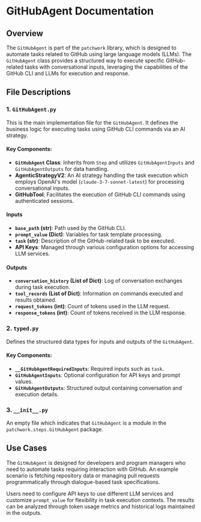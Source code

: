 # GitHubAgent Documentation

## Overview

The `GitHubAgent` is part of the `patchwork` library, which is designed to automate tasks related to GitHub using large language models (LLMs). The `GitHubAgent` class provides a structured way to execute specific GitHub-related tasks with conversational inputs, leveraging the capabilities of the GitHub CLI and LLMs for execution and response.

## File Descriptions

### 1. `GitHubAgent.py`

This is the main implementation file for the `GitHubAgent`. It defines the business logic for executing tasks using GitHub CLI commands via an AI strategy.

#### Key Components:

- **`GitHubAgent` Class**: Inherits from `Step` and utilizes `GitHubAgentInputs` and `GitHubAgentOutputs` for data handling.
- **AgenticStrategyV2**: An AI strategy handling the task execution which employs OpenAI's model (`claude-3-7-sonnet-latest`) for processing conversational inputs.
- **GitHubTool**: Facilitates the execution of GitHub CLI commands using authenticated sessions.

#### Inputs

- **`base_path` (str)**: Path used by the GitHub CLI.
- **`prompt_value` (Dict)**: Variables for task template processing.
- **`task` (str)**: Description of the GitHub-related task to be executed.
- **API Keys**: Managed through various configuration options for accessing LLM services.

#### Outputs

- **`conversation_history` (List of Dict)**: Log of conversation exchanges during task execution.
- **`tool_records` (List of Dict)**: Information on commands executed and results obtained.
- **`request_tokens` (int)**: Count of tokens used in the LLM request.
- **`response_tokens` (int)**: Count of tokens received in the LLM response.

### 2. `typed.py`

Defines the structured data types for inputs and outputs of the `GitHubAgent`.

#### Key Components:

- **`__GitHubAgentRequiredInputs`**: Required inputs such as `task`.
- **`GitHubAgentInputs`**: Optional configuration for API keys and prompt values.
- **`GitHubAgentOutputs`**: Structured output containing conversation and execution details.

### 3. `__init__.py`

An empty file which indicates that `GitHubAgent` is a module in the `patchwork.steps.GitHubAgent` package. 

## Use Cases

The `GitHubAgent` is designed for developers and program managers who need to automate tasks requiring interaction with GitHub. An example scenario is fetching repository data or managing pull requests programmatically through dialogue-based task specifications.

Users need to configure API keys to use different LLM services and customize `prompt_value` for flexibility in task execution contexts. The results can be analyzed through token usage metrics and historical logs maintained in the outputs.
